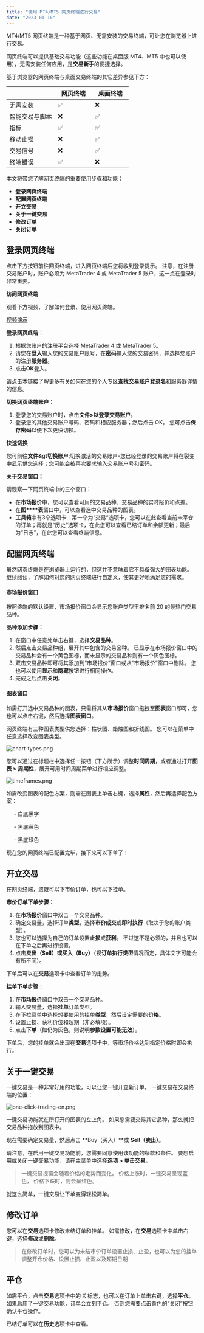```yaml
---
title: "使用 MT4/MT5 网页终端进行交易"
date: "2023-01-10"
---
```


MT4/MT5 网页终端是一种基于网页、无需安装的交易终端，可让您在浏览器上进行交易。

网页终端可以提供基础交易功能（这些功能在桌面版 MT4、MT5 中也可以使用），无需安装任何应用，是**交易新手**的便捷选择。

基于浏览器的网页终端与桌面交易终端的其它差异参见下方：

|   |   网页终端   |   桌面终端   |
| --- | --- | --- |
| 无需安装 | ✅ | ❌ |
| 智能交易与脚本 | ❌ | ✅ |
| 指标 | ✅ | ✅ |
| 移动止损 | ❌ | ✅ |
| 交易信号 | ❌ | ✅ |
| 终端错误 | ✅ | ❌ |

本文将带您了解网页终端的重要使用步骤和功能：

- **登录网页终端**
- **配置网页终端**
- **开立交易**
- **关于一键交易**
- **修改订单**
- **关闭订单**

## 登录网页终端

点击下方按钮前往网页终端，进入网页终端后您将收到登录提示。 注意，在注册交易账户时，账户必须为 MetaTrader 4 或 MetaTrader 5 账户，这一点在登录时非常重要。

**访问网页终端**

观看下方视频，了解如何登录、使用网页终端。

[视频演示](https://haokan.baidu.com/v?vid=4068548728336754395)

**登录网页终端：**

1. 根据您账户的注册平台选择 MetaTrader 4 或 MetaTrader 5。
2. 请您在**登入**输入您的交易账户账号，在**密码**输入您的交易密码，并选择您账户的注册**服务器**。
3. 点击**OK**登入。

请点击本链接了解更多有关如何在您的个人专区**查找交易账户登录名**和服务器详情的信息。

**切换网页终端账户：**

1. 登录您的交易账户时，点击**文件>以登录交易账户**。
2. 登录您的其他交易账户号码、密码和相应服务器；然后点击 OK。 您可点击**保存密码**以便下次更快切换。

**快速切换**

您可前往**文件&gt切换账户**;切换激活的交易账户-您已经登录的交易账户将在裂变中显示供您选择；您可能会被再次要求输入交易账户号和密码。

**关于交易窗口：**

请观察一下网页终端中的三个窗口：

- 在**市场报价**中，您可以查看可用的交易品种、交易品种的实时报价和点差。
- 在**图****表**窗口中，可以查看选中交易品种的图表。
- **工具箱**中有3个选项卡：第一个为“交易“选项卡，您可以在此查看当前未平仓的订单；再就是“历史”选项卡，在此您可以查看已结订单和余额更新；最后为“日志”，在此您可以查看终端信息。

## 配置网页终端

虽然网页终端是在浏览器上运行的，但这并不意味着它不具备强大的图表功能。 继续阅读，了解如何对您的网页终端进行自定义，使其更好地满足您的需求。

#### **市场报价窗口**

按照终端的默认设置，市场报价窗口会显示您账户类型里排名前 20 的最热门交易品种。

**品种添加步骤：**

1. 在窗口中任意处单击右键，选择**交易品种**。
2. 然后点击交易品种组，展开其中包含的交易品种。 已显示在市场报价窗口中的交易品种会有一个黄色图标，而未显示的交易品种则有一个灰色图标。
3. 双击交易品种即可将其添加到“市场报价”窗口或从“市场报价”窗口中删除。 您也可以使用**显示**和**隐藏**按钮进行相同操作。
4. 完成之后点击**关闭**。

#### **图表窗口**

如需打开选中交易品种的图表，只需将其从**市场报价**窗口拖拽至**图表**窗口即可，您也可以点击右键，然后选择**图表窗口**。

网页终端有三种图表类型供您选择：柱状图、蜡烛图和折线图。 您可以在菜单中任意选择改变图表类型。

![chart-types.png](https://get.exness.help/hc/article_attachments/360012990631/chart-types.png)

您可以通过在标题栏中选择任一按钮（下方所示）调整**时间周期**，或者通过打开**图表 > 周期性**，展开可用时间周期菜单进行相应调整。

![timeframes.png](https://get.exness.help/hc/article_attachments/360012984612/timeframes.png)

如需改变图表的配色方案，则需在图表上单击右键，选择**属性**，然后再选择配色方案：

     - 白底黑字

     - 黑底黄色

     - 黑底绿色

现在您的网页终端已配置完毕，接下来可以下单了！

## 开立交易

在网页终端，您既可以下市价订单，也可以下挂单。

**市价订单下单步骤：**

1. 在**市场报价**窗口中双击一个交易品种。
2. 确定交易量，选择订单**类型**，选择**市价成交**或**即时执行**（取决于您的账户类型）。
3. 您也可以选择为自己的订单设置**止损**或**获利**。 不过这不是必须的，并且也可以在下单之后再进行设置。
4. 点击**卖出（Sell）**或**买入（Buy）**（视**订单执行类型**情况而定，具体文字可能会有所不同）。

下单后可以在**交易**选项卡中查看订单的走势。

**挂单下单步骤：**

1. 在**市场报价**窗口中双击一个交易品种。
2. 输入交易量，选择**挂单**订单类型。
3. 在下拉菜单中选择想要使用的挂单**类型**，然后设定需要的**价格**。
4. 设置止损、获利价位和超期（非必填项）。
5. 点击**下单**（如仍为灰色，则说明**参数设置可能无效**）。

下单后，您的挂单就会出现在**交易**选项卡中，等市场价格达到指定价格时即会执行。

## 关于一键交易

一键交易是一种非常好用的功能，可以让您一键开立新订单。 一键交易在交易终端的位置：

![one-click-trading-en.png](https://get.exness.help/hc/article_attachments/360012984632/one-click-trading-en.png)

一键交易功能就在所打开的图表的左上角。 如果您需要交易其它品种，那么就把交易品种拖放到图表中。

现在需要确定交易量，然后点击 **Buy（买入）**或 **Sell（卖出）**。

请注意，在启用一键交易功能前，您需要同意使用该功能的条款和条件。 要想启用或关闭一键交易功能，请在主菜单中选择**选项 > 单击交易**。

> 一键交易视窗会随着价格的走势而变化。 价格上涨时，一键交易呈现蓝色， 价格下跌时，则会呈红色。

就这么简单，一键交易让下单变得轻松简单。

## 修改订单

您可以在**交易**选项卡修改未结订单和挂单。 如需修改，在**交易**选项卡中单击右键，选择**修改**或**删除**。

> 在修改订单时，您可以为未结市价订单设置止损、止盈，也可以为您的挂单调整开仓价格、设置止损、止盈以及超期日期

## 平仓

如需平仓，点击**交易**选项卡中的 X 标志，也可以在订单上单击右键，选择**平仓**。 如果启用了一键交易功能，订单会立刻平仓。 否则您需要点击黄色的“关闭”按钮确认平仓操作。

已结订单可以在**历史**选项卡中查看。
